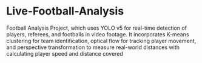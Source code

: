 # Live-Football-Analysis
Football Analysis Project, which uses YOLO v5 for real-time detection of players, referees, and footballs in video footage. It incorporates K-means clustering for team identification, optical flow for tracking player movement, and perspective transformation to measure real-world distances with calculating player speed and distance covered
